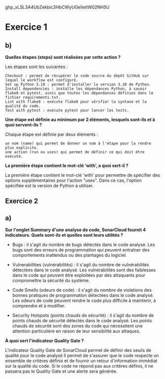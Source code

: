 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

# Exercice 1

## b)

**Quelles étapes (steps) sont réalisées par cette action ?**

Les étapes sont les suivantes :

    Checkout : permet de récupérer le code source du dépôt GitHub sur lequel le workflow est configuré.
    Set up Python 3.10 : permet d'installer la version 3.10 de Python.
    Install dependencies : installe les dépendances Python, à savoir flake8 et pytest, ainsi que toutes les dépendances définies dans le fichier requirements.txt.
    Lint with flake8 : exécute flake8 pour vérifier la syntaxe et la qualité du code.
    Test with pytest : exécute pytest pour lancer les tests.

**Une étape est définie au minimum par 2 éléments, lesquels sont-ils et à quoi servent-ils ?**

Chaque étape est définie par deux éléments :

    un nom (name) qui permet de donner un nom à l'étape pour la rendre plus explicite.
    une action (run ou uses) qui permet de définir ce qui doit être exécuté.

**La première étape contient le mot-clé ‘with’, a quoi sert-il ?**

La première étape contient le mot-clé 'with' pour permettre de spécifier des options supplémentaires pour l'action "uses". Dans ce cas, l'option spécifiée est la version de Python à utiliser.

## Exercice 2

## a)

**Sur l'onglet Summary d'une analyse de code, SonarCloud fournit 4 indicateurs. Quels sont-ils et quelles sont leurs utilités ?**

- Bugs : il s'agit du nombre de bugs détectés dans le code analysé. Les bugs sont des erreurs de programmation qui peuvent entraîner des comportements inattendus ou des plantages du logiciel.

- Vulnerabilities (vulnérabilités) : il s'agit du nombre de vulnérabilités détectées dans le code analysé. Les vulnérabilités sont des faiblesses dans le code qui peuvent être exploitées par des attaquants pour compromettre la sécurité du système.

- Code Smells (odeurs de code) : il s'agit du nombre de violations des bonnes pratiques de programmation détectées dans le code analysé. Les odeurs de code peuvent rendre le code plus difficile à maintenir, à comprendre et à modifier.

- Security Hotspots (points chauds de sécurité) : il s'agit du nombre de points chauds de sécurité détectés dans le code analysé. Les points chauds de sécurité sont des zones du code qui nécessitent une attention particulière en raison de leur sensibilité aux attaques.

**À quoi sert l'indicateur Quality Gate ?**

L'indicateur Quality Gate de SonarCloud permet de définir des seuils de qualité pour le code analysé Il permet de s'assurer que le code respecte un ensemble de critères définis et de fournir un retour d'information immédiat sur la qualité du code. Si le code ne répond pas aux critères définis, il ne passera pas le Quality Gate et une alerte sera générée.
